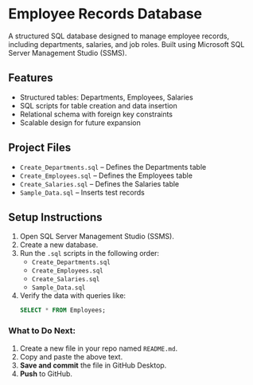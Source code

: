 # Employee Records Database

A structured SQL database designed to manage employee records, including departments, salaries, and job roles. Built using Microsoft SQL Server Management Studio (SSMS).  

## Features
- Structured tables: Departments, Employees, Salaries  
- SQL scripts for table creation and data insertion  
- Relational schema with foreign key constraints  
- Scalable design for future expansion  

## Project Files
- `Create_Departments.sql` – Defines the Departments table  
- `Create_Employees.sql` – Defines the Employees table  
- `Create_Salaries.sql` – Defines the Salaries table  
- `Sample_Data.sql` – Inserts test records  

## Setup Instructions
1. Open SQL Server Management Studio (SSMS).  
2. Create a new database.  
3. Run the `.sql` scripts in the following order:  
   - `Create_Departments.sql`  
   - `Create_Employees.sql`  
   - `Create_Salaries.sql`  
   - `Sample_Data.sql`  
4. Verify the data with queries like:  
   ```sql
   SELECT * FROM Employees;

### What to Do Next:  
1. Create a new file in your repo named `README.md`.  
2. Copy and paste the above text.  
3. **Save and commit** the file in GitHub Desktop.  
4. **Push** to GitHub.  

